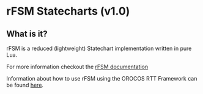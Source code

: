 rFSM Statecharts (v1.0)
=======================

What is it?
-----------

rFSM is a reduced (lightweight) Statechart implementation written in
pure Lua.

For more information checkout the [rFSM documentation](doc/README.org)

Information about how to use rFSM using the OROCOS RTT Framework can
be found
[here](http://www.orocos.org/wiki/orocos/toolchain/LuaCookbook).

